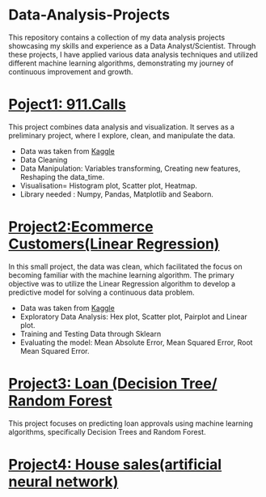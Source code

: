 # Data-Analysis-Projects
This repository contains a collection of my data analysis projects showcasing my skills and experience as a Data Analyst/Scientist.
Through these projects, I have applied various data analysis techniques and utilized different machine learning algorithms, demonstrating my journey of continuous improvement and growth.

# [Poject1: 911.Calls]()

This project combines data analysis and visualization. It serves as a preliminary project, where I explore, clean, and manipulate the data.
* Data was taken from [Kaggle](https://www.kaggle.com/datasets/mchirico/montcoalert?select=911.csv)
* Data Cleaning
* Data Manipulation: Variables transforming, Creating new features, Reshaping the data_time.
* Visualisation= Histogram plot, Scatter plot, Heatmap.
* Library needed : Numpy, Pandas, Matplotlib and Seaborn.

# [Project2:Ecommerce Customers(Linear Regression)]()

In this small project, the data was clean, which facilitated the focus on becoming familiar with the machine learning algorithm. The primary objective was to utilize the Linear Regression algorithm to develop a predictive model for solving a continuous data problem.
* Data was taken from [Kaggle](https://www.kaggle.com/datasets/srolka/ecommerce-customers)
* Exploratory Data Analysis: Hex plot, Scatter plot, Pairplot and Linear plot.
* Training and Testing Data through Sklearn
* Evaluating the model: Mean Absolute Error, Mean Squared Error, Root Mean Squared Error. 
# [Project3: Loan (Decision Tree/ Random Forest]()
This project focuses on predicting loan approvals using machine learning algorithms, specifically Decision Trees and Random Forest. 

# [Project4: House sales(artificial neural network)]()

